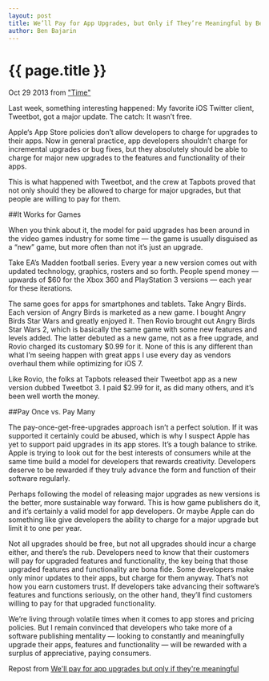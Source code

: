 ```yaml
---
layout: post
title: We’ll Pay for App Upgrades, but Only if They’re Meaningful by Ben Bajarin
author: Ben Bajarin
---
```


{{ page.title }}
================

<p class="meta">Oct 29 2013 from <a href="http://http://www.time.com/">"Time"</a> </p>

Last week, something interesting happened: My favorite iOS Twitter client, Tweetbot, got a major update. The catch: It wasn’t free.

Apple‘s App Store policies don’t allow developers to charge for upgrades to their apps. Now in general practice, app developers shouldn’t charge for incremental upgrades or bug fixes, but they absolutely should be able to charge for major new upgrades to the features and functionality of their apps.
<!-- more -->

This is what happened with Tweetbot, and the crew at Tapbots proved that not only should they be allowed to charge for major upgrades, but that people are willing to pay for them.

##It Works for Games

When you think about it, the model for paid upgrades has been around in the video games industry for some time — the game is usually disguised as a “new” game, but more often than not it’s just an upgrade.

Take EA’s Madden football series. Every year a new version comes out with updated technology, graphics, rosters and so forth. People spend money — upwards of $60 for the Xbox 360 and PlayStation 3 versions — each year for these iterations.

The same goes for apps for smartphones and tablets. Take Angry Birds. Each version of Angry Birds is marketed as a new game. I bought Angry Birds Star Wars and greatly enjoyed it. Then Rovio brought out Angry Birds Star Wars 2, which is basically the same game with some new features and levels added. The latter debuted as a new game, not as a free upgrade, and Rovio charged its customary $0.99 for it. None of this is any different than what I’m seeing happen with great apps I use every day as vendors overhaul them while optimizing for iOS 7.

Like Rovio, the folks at Tapbots released their Tweetbot app as a new version dubbed Tweetbot 3. I paid $2.99 for it, as did many others, and it’s been well worth the money.

##Pay Once vs. Pay Many

The pay-once-get-free-upgrades approach isn’t a perfect solution. If it was supported it certainly could be abused, which is why I suspect Apple has yet to support paid upgrades in its app stores. It’s a tough balance to strike. Apple is trying to look out for the best interests of consumers while at the same time build a model for developers that rewards creativity. Developers deserve to be rewarded if they truly advance the form and function of their software regularly.

Perhaps following the model of releasing major upgrades as new versions is the better, more sustainable way forward. This is how game publishers do it, and it’s certainly a valid model for app developers. Or maybe Apple can do something like give developers the ability to charge for a major upgrade but limit it to one per year.

Not all upgrades should be free, but not all upgrades should incur a charge either, and there’s the rub. Developers need to know that their customers will pay for upgraded features and functionality, the key being that those upgraded features and functionality are bona fide. Some developers make only minor updates to their apps, but charge for them anyway. That’s not how you earn customers trust. If developers take advancing their software’s features and functions seriously, on the other hand, they’ll find customers willing to pay for that upgraded functionality.

We’re living through volatile times when it comes to app stores and pricing policies. But I remain convinced that developers who take more of a software publishing mentality — looking to constantly and meaningfully upgrade their apps, features and functionality — will be rewarded with a surplus of appreciative, paying consumers.



<span class="repost_link">Repost from <a href="http://techland.time.com/2013/10/28/well-pay-for-app-upgrades-but-only-if-theyre-meaningful/#ixzz2j2pkx9mL">We'll pay for app upgrades but only if they're meaningful</a></span>
